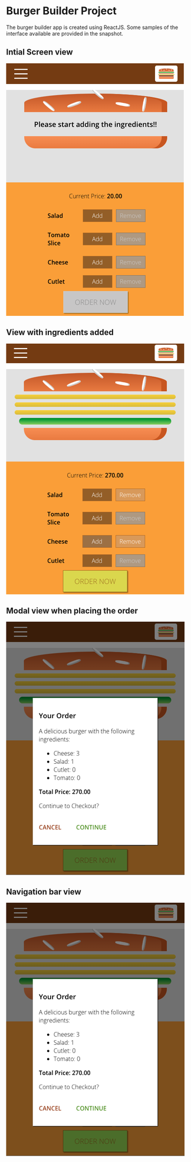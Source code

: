 # Burger Builder Project

The burger builder app is created using ReactJS.
Some samples of the interface available are provided in the snapshot.

## Intial Screen view

![Screenshot](images/raw_view.png)

## View with ingredients added

![Screenshot](images/sample_1.png)

## Modal view when placing the order

![Screenshot](images/sample_2.png)

## Navigation bar view

![Screenshot](images/sample_2.png)